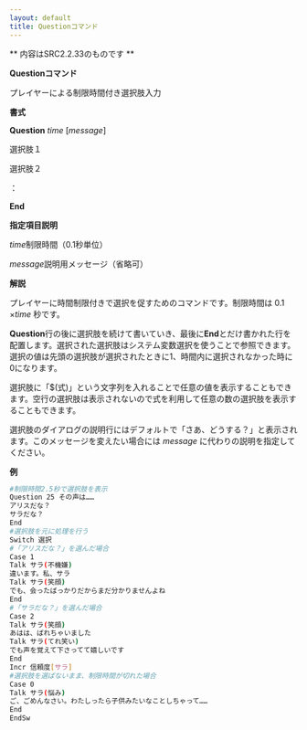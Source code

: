 ```yaml
---
layout: default
title: Questionコマンド
---
```

** 内容はSRC2.2.33のものです **

**Questionコマンド**

プレイヤーによる制限時間付き選択肢入力

**書式**

**Question** *time* [*message*]

選択肢１

選択肢２

：

**End**

**指定項目説明**

*time*制限時間（0.1秒単位）

*message*説明用メッセージ（省略可）

**解説**

プレイヤーに時間制限付きで選択を促すためのコマンドです。制限時間は 0.1 ×*time* 秒です。

**Question**行の後に選択肢を続けて書いていき、最後に**End**とだけ書かれた行を配置します。選択された選択肢はシステム変数選択を使うことで参照できます。選択の値は先頭の選択肢が選択されたときに1、時間内に選択されなかった時に0になります。

選択肢に「$(式)」という文字列を入れることで任意の値を表示することもできます。空行の選択肢は表示されないので式を利用して任意の数の選択肢を表示することもできます。

選択肢のダイアログの説明行にはデフォルトで「さあ、どうする？」と表示されます。このメッセージを変えたい場合には *message* に代わりの説明を指定してください。

**例**
```sh
#制限時間2.5秒で選択肢を表示
Question 25 その声は……
アリスだな？
サラだな？
End
#選択肢を元に処理を行う
Switch 選択
#「アリスだな？」を選んだ場合
Case 1
Talk サラ(不機嫌)
違います。私、サラ
Talk サラ(笑顔)
でも、会ったばっかりだからまだ分かりませんよね
End
#「サラだな？」を選んだ場合
Case 2
Talk サラ(笑顔)
あはは、ばれちゃいました
Talk サラ(てれ笑い)
でも声を覚えて下さってて嬉しいです
End
Incr 信頼度[サラ]
#選択肢を選ばないまま、制限時間が切れた場合
Case 0
Talk サラ(悩み)
ご、ごめんなさい。わたしったら子供みたいなことしちゃって……
End
EndSw
```

